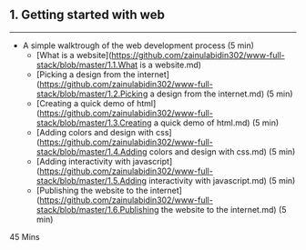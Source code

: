 
## 1. Getting started with web
---------------------------

* A simple walktrough of the web development process  (5 min)   
	* [What is a website](https://github.com/zainulabidin302/www-full-stack/blob/master/1.1.What is a website.md)
	* [Picking a design from the internet](https://github.com/zainulabidin302/www-full-stack/blob/master/1.2.Picking a design from the internet.md) (5 min)
	* [Creating a quick demo of html](https://github.com/zainulabidin302/www-full-stack/blob/master/1.3.Creating a quick demo of html.md) (5 min) 
	* [Adding colors and design with css](https://github.com/zainulabidin302/www-full-stack/blob/master/1.4.Adding colors and design with css.md) (5 min)
	* [Adding interactivity with javascript](https://github.com/zainulabidin302/www-full-stack/blob/master/1.5.Adding interactivity with javascript.md) (5 min)	
	* [Publishing the website to the internet](https://github.com/zainulabidin302/www-full-stack/blob/master/1.6.Publishing the website to the internet.md) (5 min)

45 Mins


